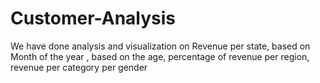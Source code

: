 # Customer-Analysis
We have done analysis and visualization on Revenue per state, based on Month of the year , based on the age, percentage of revenue per region, revenue per category per gender
